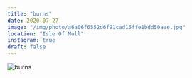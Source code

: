 ```yaml
---
title: "burns"
date: 2020-07-27
image: "/img/photo/a6a06f6552d6f91cad15ffe1bdd50aae.jpg"
location: "Isle Of Mull"
instagram: true
draft: false
---
```


![burns](/img/photo/a6a06f6552d6f91cad15ffe1bdd50aae.jpg)
